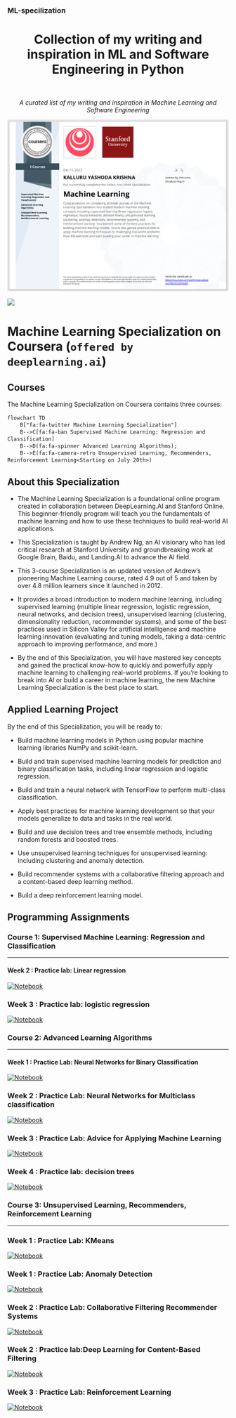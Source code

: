 ### ML-specilization


<h1 align="center">Collection of my writing and inspiration in ML and Software Engineering in Python</h1>
<div align="center">

<br>

<i>A curated list of my writing and inspiration in Machine Learning and Software Engineering</i>

<img src="ml.png" alt="">

</div>


![](ml-banner.jpeg)

# Machine Learning Specialization on Coursera (`offered by deeplearning.ai`)

## Courses

The Machine Learning Specialization on Coursera contains three courses:

```mermaid
flowchart TD
    B["fa:fa-twitter Machine Learning Specialization"]
    B-->C[fa:fa-ban Supervised Machine Learning: Regression and Classification]
    B-->D(fa:fa-spinner Advanced Learning Algorithms);
    B-->E(fa:fa-camera-retro Unsupervised Learning, Recommenders, Reinforcement Learning<Starting on July 20th>)
```

## About this Specialization

- The Machine Learning Specialization is a foundational online program created in collaboration between DeepLearning.AI and Stanford Online. This beginner-friendly program will teach you the fundamentals of machine learning and how to use these techniques to build real-world AI applications. 

- This Specialization is taught by Andrew Ng, an AI visionary who has led critical research at Stanford University and groundbreaking work at Google Brain, Baidu, and Landing.AI to advance the AI field.

- This 3-course Specialization is an updated version of Andrew’s pioneering Machine Learning course, rated 4.9 out of 5 and taken by over 4.8 million learners since it launched in 2012. 

- It provides a broad introduction to modern machine learning, including supervised learning (multiple linear regression, logistic regression, neural networks, and decision trees), unsupervised learning (clustering, dimensionality reduction, recommender systems), and some of the best practices used in Silicon Valley for artificial intelligence and machine learning innovation (evaluating and tuning models, taking a data-centric approach to improving performance, and more.)

- By the end of this Specialization, you will have mastered key concepts and gained the practical know-how to quickly and powerfully apply machine learning to challenging real-world problems. If you’re looking to break into AI or build a career in machine learning, the new Machine Learning Specialization is the best place to start.

## Applied Learning Project

By the end of this Specialization, you will be ready to:

 
- Build machine learning models in Python using popular machine learning libraries NumPy and scikit-learn.

- Build and train supervised machine learning models for prediction and binary classification tasks, including linear regression and logistic regression.

- Build and train a neural network with TensorFlow to perform multi-class classification.

- Apply best practices for machine learning development so that your models generalize to data and tasks in the real world.

- Build and use decision trees and tree ensemble methods, including random forests and boosted trees.

- Use unsupervised learning techniques for unsupervised learning: including clustering and anomaly detection.

- Build recommender systems with a collaborative filtering approach and a content-based deep learning method.

- Build a deep reinforcement learning model.

## Programming Assignments

### Course 1: Supervised Machine Learning: Regression and Classification
---

#### Week 2 : Practice lab: Linear regression 
[![Notebook](https://img.shields.io/badge/-Notebook-blue)](https://nbviewer.org/github/naiborhujosua/Machine-Learning-Specialization/blob/master/Supervised%20Machine%20Learning%3A%20Regression%20and%20Classification/week2/lab/C1_W2_Linear_Regression.ipynb)

### Week 3 : Practice lab: logistic regression
[![Notebook](https://img.shields.io/badge/-Notebook-blue)](https://nbviewer.org/github/naiborhujosua/Machine-Learning-Specialization/blob/master/Supervised%20Machine%20Learning%3A%20Regression%20and%20Classification/week3/lab/C1_W3_Logistic_Regression.ipynb)


### Course 2: Advanced Learning Algorithms
---

#### Week 1 : Practice Lab: Neural Networks for Binary Classification

[![Notebook](https://img.shields.io/badge/-Notebook-blue)](https://nbviewer.org/github/naiborhujosua/Machine-Learning-Specialization/blob/master/Advanced%20ML/week1/lab/C2_W1_Assignment.ipynb)

### Week 2 : Practice Lab: Neural Networks for Multiclass classification

[![Notebook](https://img.shields.io/badge/-Notebook-blue)](https://nbviewer.org/github/naiborhujosua/Machine-Learning-Specialization/blob/master/Advanced%20ML/week2/lab/C2_W2_Assignment.ipynb)

### Week 3 : Practice Lab: Advice for Applying Machine Learning

[![Notebook](https://img.shields.io/badge/-Notebook-blue)](https://nbviewer.org/github/naiborhujosua/Machine-Learning-Specialization/blob/master/Advanced%20ML/week3/lab/C2_W3_Assignment.ipynb)

### Week 4 : Practice lab: decision trees

[![Notebook](https://img.shields.io/badge/-Notebook-blue)](https://nbviewer.org/github/naiborhujosua/Machine-Learning-Specialization/blob/master/Advanced%20ML/week4/lab/C2_W4_Decision_Tree_with_Markdown.ipynb)

### Course 3: Unsupervised Learning, Recommenders, Reinforcement Learning
---

### Week 1 : Practice Lab: KMeans

[![Notebook](https://img.shields.io/badge/-Notebook-blue)](https://nbviewer.org/github/naiborhujosua/Machine-Learning-Specialization/blob/master/Unsupervised%20Learning%2C%20Recommenders%2C%20Reinforcement%20Learning/C3_W1_KMeans_Assignment.ipynb)

### Week 1 : Practice Lab: Anomaly Detection

[![Notebook](https://img.shields.io/badge/-Notebook-blue)](https://nbviewer.org/github/naiborhujosua/Machine-Learning-Specialization/blob/master/Unsupervised%20Learning%2C%20Recommenders%2C%20Reinforcement%20Learning/C3_W1_Anomaly_Detection.ipynb)

### Week 2 : Practice Lab: Collaborative Filtering Recommender Systems

[![Notebook](https://img.shields.io/badge/-Notebook-blue)](https://nbviewer.org/github/naiborhujosua/Machine-Learning-Specialization/blob/master/Unsupervised%20Learning%2C%20Recommenders%2C%20Reinforcement%20Learning/C3_W2_Collaborative_RecSys_Assignment.ipynb)

### Week 2 : Practice lab:Deep Learning for Content-Based Filtering

[![Notebook](https://img.shields.io/badge/-Notebook-blue)](https://nbviewer.org/github/naiborhujosua/Machine-Learning-Specialization/blob/master/Unsupervised%20Learning%2C%20Recommenders%2C%20Reinforcement%20Learning/C3_W2_RecSysNN_Assignment.ipynb)

### Week 3 : Practice Lab: Reinforcement Learning

[![Notebook](https://img.shields.io/badge/-Notebook-blue)](https://nbviewer.org/github/naiborhujosua/Machine-Learning-Specialization/blob/master/Unsupervised%20Learning%2C%20Recommenders%2C%20Reinforcement%20Learning/C3_W3_A1_Assignment.ipynb)



    
